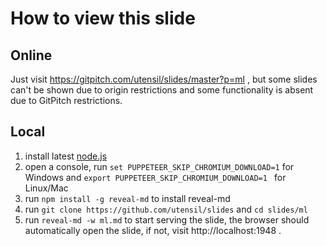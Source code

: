 How to view this slide
=============================

Online
----------

Just visit https://gitpitch.com/utensil/slides/master?p=ml , but some slides can't be shown due to origin restrictions and some functionality is absent due to GitPitch restrictions.

Local
----------

1. install latest [node.js](https://nodejs.org/en/)
2. open a console, run `set PUPPETEER_SKIP_CHROMIUM_DOWNLOAD=1` for Windows and `export PUPPETEER_SKIP_CHROMIUM_DOWNLOAD=1
` for Linux/Mac
3. run `npm install -g reveal-md` to install reveal-md
4. run `git clone https://github.com/utensil/slides` and `cd slides/ml`
5. run `reveal-md -w ml.md` to start serving the slide, the browser should automatically open the slide, if not, visit http://localhost:1948 .
